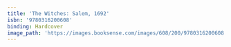 ```yaml
---
title: 'The Witches: Salem, 1692'
isbn: '9780316200608'
binding: Hardcover
image_path: 'https://images.booksense.com/images/608/200/9780316200608.jpg'
---
```


